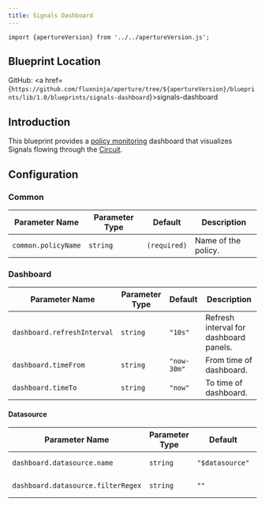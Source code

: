 ```yaml
---
title: Signals Dashboard
---
```


```mdx-code-block
import {apertureVersion} from '../../apertureVersion.js';
```

## Blueprint Location

GitHub: <a
href={`https://github.com/fluxninja/aperture/tree/${apertureVersion}/blueprints/lib/1.0/blueprints/signals-dashboard`}>signals-dashboard</a>

## Introduction

This blueprint provides a
[policy monitoring](/get-started/policies/monitoring.md) dashboard that
visualizes Signals flowing through the
[Circuit](/concepts/policy/circuit/circuit.md).

## Configuration

<!-- Configuration Marker -->

### Common

| Parameter Name      | Parameter Type | Default      | Description         |
| ------------------- | -------------- | ------------ | ------------------- |
| `common.policyName` | `string`       | `(required)` | Name of the policy. |

### Dashboard

| Parameter Name              | Parameter Type | Default     | Description                            |
| --------------------------- | -------------- | ----------- | -------------------------------------- |
| `dashboard.refreshInterval` | `string`       | `"10s"`     | Refresh interval for dashboard panels. |
| `dashboard.timeFrom`        | `string`       | `"now-30m"` | From time of dashboard.                |
| `dashboard.timeTo`          | `string`       | `"now"`     | To time of dashboard.                  |

#### Datasource

| Parameter Name                     | Parameter Type | Default         | Description              |
| ---------------------------------- | -------------- | --------------- | ------------------------ |
| `dashboard.datasource.name`        | `string`       | `"$datasource"` | Datasource name.         |
| `dashboard.datasource.filterRegex` | `string`       | `""`            | Datasource filter regex. |
